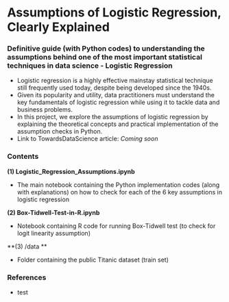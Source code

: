 # Assumptions of Logistic Regression, Clearly Explained
### Definitive guide (with Python codes) to understanding the assumptions behind one of the most important statistical techniques in data science - Logistic Regression

- Logistic regression is a highly effective mainstay statistical technique still frequently used today, despite being developed since the 1940s.
- Given its popularity and utility, data practitioners must understand the key fundamentals of logistic regression while using it to tackle data and business problems.
- In this project, we explore the assumptions of logistic regression by explaining the theoretical concepts and practical implementation of the assumption checks in Python.
- Link to TowardsDataScience article: *Coming soon*

### Contents
**(1) Logistic_Regression_Assumptions.ipynb**
- The main notebook containing the Python implementation codes (along with explanations) on how to check for each of the 6 key assumptions in logistic regression

**(2) Box-Tidwell-Test-in-R.ipynb**
- Notebook containing R code for running Box-Tidwell test (to check for logit linearity assumption)

**(3) /data **
- Folder containing the public Titanic dataset (train set)

### References
- test
